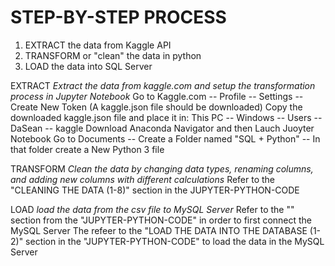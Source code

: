 # STEP-BY-STEP PROCESS
1. EXTRACT the data from Kaggle API
2. TRANSFORM or "clean" the data in python
3. LOAD the data into SQL Server 

EXTRACT
*Extract the data from kaggle.com and setup the transformation process in Jupyter Notebook*
Go to Kaggle.com -- Profile -- Settings -- Create New Token (A kaggle.json file should be downloaded)
Copy the downloaded kaggle.json file and place it in: This PC -- Windows -- Users -- DaSean -- kaggle
Download Anaconda Navigator and then Lauch Juoyter Notebook
Go to Documents -- Create a Folder named "SQL + Python" -- In that folder create a New Python 3 file

TRANSFORM
*Clean the data by changing data types, renaming columns, and adding new columns with different calculations*
Refer to the "CLEANING THE DATA (1-8)" section in the JUPYTER-PYTHON-CODE

LOAD
*load the data from the csv file to MySQL Server*
Refer to the "" section from the "JUPYTER-PYTHON-CODE" in order to first connect the MySQL Server
The refeer to the "LOAD THE DATA INTO THE DATABASE (1-2)" section in the "JUPYTER-PYTHON-CODE" to load the data in the MySQL Server

